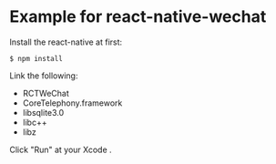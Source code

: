 
# Example for react-native-wechat

Install the react-native at first:

```
$ npm install
```

Link the following:

- RCTWeChat
- CoreTelephony.framework
- libsqlite3.0
- libc++
- libz

Click "Run" at your Xcode .
